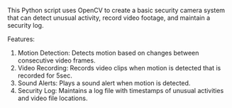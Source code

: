 This Python script uses OpenCV to create a basic security camera system that can detect unusual activity, record video footage, and maintain a security log.

Features:
1) Motion Detection: Detects motion based on changes between consecutive video frames.
2) Video Recording: Records video clips when motion is detected that is recorded for 5sec.
3) Sound Alerts: Plays a sound alert when motion is detected.
4) Security Log: Maintains a log file with timestamps of unusual activities and video file locations.
